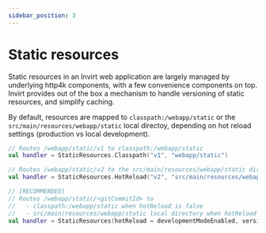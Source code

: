 ```yaml
---
sidebar_position: 3
---
```


# Static resources

Static resources in an Invirt web application are largely managed by underlying http4k components, with
a few convenience components on top. Invirt provides out of the box a mechanism to handle versioning
of static resources, and simplify caching.

By default, resources are mapped to `classpath:/webapp/static` or the `src/main/resources/webapp/static`
local directoy, depending on hot reload settings (production vs local development).

```kotlin
// Routes /webapp/static/v1 to classpath:/webapp/static
val handler = StaticResources.Classpath("v1", "webapp/static")

// Routes /webapp/static/v2 to the src/main/resources/webapp/static directory
val handler = StaticResources.HotReload("v2", "src/main/resources/webapp/static")

// [RECOMMENDED]
// Routes /webapp/static/<gitCommitId> to
//   - classpath:/webapp/static when hotReload is false
//   - src/main/resources/webapp/static local directory when hotReload is true
val handler = StaticResources(hotReload = developmentModeEnabled, version = gitCommitId)
```
